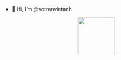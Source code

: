 - 👋 Hi, I’m @votranvietanh

<div id="header" align="center">
  <img src="https://media.giphy.com/media/M9gbBd9nbDrOTu1Mqx/giphy.gif" width="100"/>
</div>
<img src="https://komarev.com/ghpvc/?username=votranvietanh&style=flat-square&color=blue" alt=""/>

